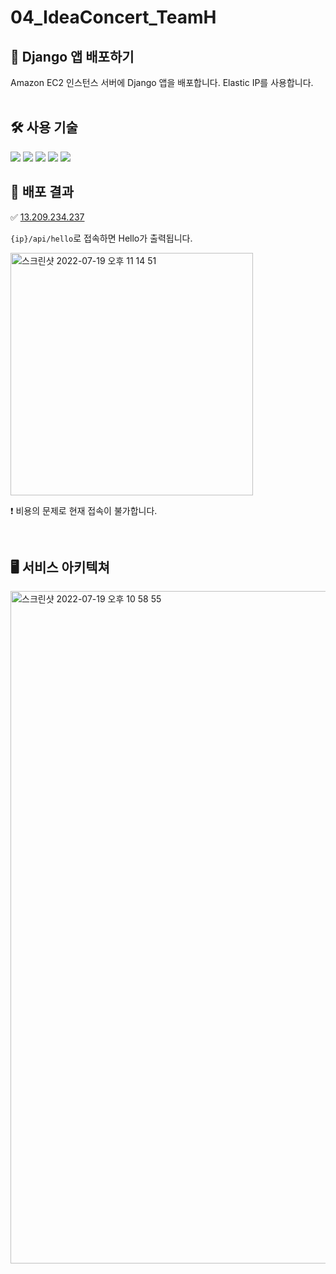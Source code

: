 # 04_IdeaConcert_TeamH

## 🌟 Django 앱 배포하기
Amazon EC2 인스턴스 서버에 Django 앱을 배포합니다. 
Elastic IP를 사용합니다.
<br>
<br>

## 🛠 사용 기술
<img src="https://img.shields.io/badge/Django-092E20?style=flat&logo=Django&logoColor=white">
<img src="https://img.shields.io/badge/EC2-FF9900?style=flat&logo=Amazon%20EC2&logoColor=white">
<img src="https://img.shields.io/badge/Docker-2496ED?style=flat&logo=Docker&logoColor=white">
<img src="https://img.shields.io/badge/NginX-009639?style=flat&logo=NGINX&logoColor=white">
<img src="https://img.shields.io/badge/Gunicorn-499848?style=flat&logo=Gunicorn&logoColor=white">
<br>

## 👏 배포 결과
✅ [13.209.234.237](http://13.209.234.237/api/hello7)

`{ip}/api/hello`로 접속하면 Hello가 출력됩니다. <br>


<img width="388" alt="스크린샷 2022-07-19 오후 11 14 51" src="https://user-images.githubusercontent.com/76423946/179772222-574edc95-1463-45d4-b94e-f174a1931ec4.png">

❗️ 비용의 문제로 현재 접속이 불가합니다.

<br>

## 🖥 서비스 아키텍쳐
<img width="1076" alt="스크린샷 2022-07-19 오후 10 58 55" src="https://user-images.githubusercontent.com/76423946/179775110-dc5c22ed-46fa-4dde-afbc-60fecf3bc611.png">
